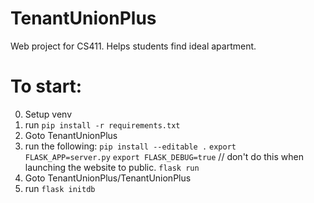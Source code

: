 # TenantUnionPlus
Web project for CS411. Helps students find ideal apartment.

# To start:
0. Setup venv
1. run
    `pip install -r requirements.txt`
2. Goto TenantUnionPlus
3. run the following:
    `pip install --editable .`
    `export FLASK_APP=server.py`
    `export FLASK_DEBUG=true` // don't do this when launching the website to public.
    `flask run`
4. Goto TenantUnionPlus/TenantUnionPlus
5. run `flask initdb`
